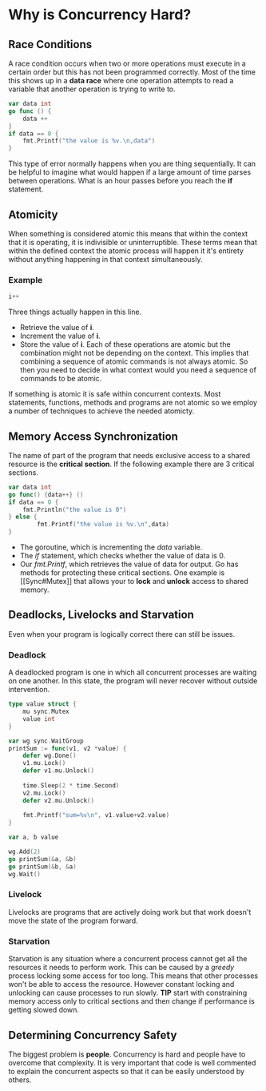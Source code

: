 # Why is Concurrency Hard?

## Race Conditions
A race condition occurs when two or more operations must execute in a certain order but this has not been programmed correctly. Most of the time this shows up in a **data race** where one operation attempts to read a variable that another operation is trying to write to.

```go
var data int
go func () {
	data ++
}
if data == 0 {
	fmt.Printf("the value is %v.\n,data")
}
```
This type of error normally happens when you are thing sequentially. It can be helpful to imagine what would happen if a large amount of time parses between operations. What is an hour passes before you reach the **if** statement.

## Atomicity
When something is considered atomic this means that within the context that it is operating, it is indivisible or uninterruptible. These terms mean that within the defined context the atomic process will happen it it's entirety without anything happening in that context simultaneously.
### Example
```go
i++
```
Three things actually happen in this line.
- Retrieve the value of **i**.
- Increment the value of **i**.
- Store the value of **i**.
Each of these operations are atomic but the combination might not be depending on the context. This implies that combining a sequence of atomic commands is not always atomic. So then you need to decide in what context would you need a sequence of commands to be atomic.

If something is atomic it is safe within concurrent contexts. Most statements, functions, methods and programs are not atomic so we employ a number of techniques to achieve the needed atomicty.

## Memory Access Synchronization
The name of part of the program that needs exclusive access to a shared resource is the **critical section**. If the following example there are 3 critical sections.
```go
var data int
go func() {data++} ()
if data == 0 {
	fmt.Println("the value is 0")
} else {
		fmt.Printf("the value is %v.\n",data)
}
```
- The goroutine, which is incrementing the *data* variable.
- The *if* statement, which checks whether the value of data is 0.
- Our *fmt.Printf*, which retrieves the value of data for output.
Go has methods for protecting these critical sections. One example is [[Sync#Mutex]] that allows your to **lock** and **unlock** access to shared memory.

## Deadlocks, Livelocks and Starvation
Even when your program is logically correct there can still be issues.
### Deadlock
A deadlocked program is one in which all concurrent processes are waiting on one another. In this state, the program will never recover without outside intervention. 
```go
type value struct {
	mu sync.Mutex
	value int
}

var wg sync.WaitGroup
printSum := func(v1, v2 *value) {
	defer wg.Done()
	v1.mu.Lock()
	defer v1.mu.Unlock()
	
	time.Sleep(2 * time.Second)
	v2.mu.Lock()
	defer v2.mu.Unlock()
	
	fmt.Printf("sum=%v\n", v1.value+v2.value)
}

var a, b value

wg.Add(2)
go printSum(&a, &b)
go printSum(&b, &a)
wg.Wait()
```

### Livelock
Livelocks are programs that are actively doing work but that work doesn't move the state of the program forward.

### Starvation
Starvation is any situation where a concurrent process cannot get all the resources it needs to perform work. This can be caused by a *greedy* process locking some access for too long. This means that other processes won't be able to access the resource. However constant locking and unlocking can cause processes to run slowly. **TIP** start with constraining memory access only to critical sections and then change if performance is getting slowed down.

## Determining Concurrency Safety
The biggest problem is **people**. Concurrency is hard and people have to overcome that complexity. It is very important that code is well commented to explain the concurrent aspects so that it can be easily understood by others.
